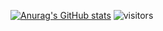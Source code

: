 [![Anurag's GitHub stats](https://github-readme-stats.vercel.app/api?username=zhoudahong&show_icons=true&theme=radical)](https://github.com/anuraghazra/github-readme-stats)
![visitors](https://visitor-badge.glitch.me/badge?page_id=page.id&left_color=green&right_color=red)
